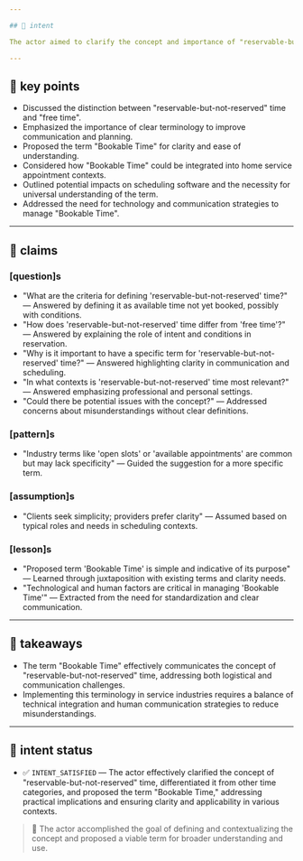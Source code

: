 ```yaml
---

## 🧲 intent

The actor aimed to clarify the concept and importance of "reservable-but-not-reserved" time, particularly how it applies in practical contexts such as service scheduling, and to propose intuitive terminology for this concept.

---
```


## 📌 key points

- Discussed the distinction between "reservable-but-not-reserved" time and "free time".
- Emphasized the importance of clear terminology to improve communication and planning.
- Proposed the term "Bookable Time" for clarity and ease of understanding.
- Considered how "Bookable Time" could be integrated into home service appointment contexts.
- Outlined potential impacts on scheduling software and the necessity for universal understanding of the term.
- Addressed the need for technology and communication strategies to manage "Bookable Time".

---

## 🧠 claims

### [question]s

- "What are the criteria for defining 'reservable-but-not-reserved' time?" — Answered by defining it as available time not yet booked, possibly with conditions.
- "How does 'reservable-but-not-reserved' time differ from 'free time'?" — Answered by explaining the role of intent and conditions in reservation.
- "Why is it important to have a specific term for 'reservable-but-not-reserved' time?" — Answered highlighting clarity in communication and scheduling.
- "In what contexts is 'reservable-but-not-reserved' time most relevant?" — Answered emphasizing professional and personal settings.
- "Could there be potential issues with the concept?" — Addressed concerns about misunderstandings without clear definitions.

### [pattern]s

- "Industry terms like 'open slots' or 'available appointments' are common but may lack specificity" — Guided the suggestion for a more specific term.

### [assumption]s

- "Clients seek simplicity; providers prefer clarity" — Assumed based on typical roles and needs in scheduling contexts.

### [lesson]s

- "Proposed term 'Bookable Time' is simple and indicative of its purpose" — Learned through juxtaposition with existing terms and clarity needs.
- "Technological and human factors are critical in managing 'Bookable Time'" — Extracted from the need for standardization and clear communication.

---

## 🧾 takeaways

- The term "Bookable Time" effectively communicates the concept of "reservable-but-not-reserved" time, addressing both logistical and communication challenges.
- Implementing this terminology in service industries requires a balance of technical integration and human communication strategies to reduce misunderstandings.

---

## 🎯 intent status

- ✅ `INTENT_SATISFIED` — The actor effectively clarified the concept of "reservable-but-not-reserved" time, differentiated it from other time categories, and proposed the term "Bookable Time," addressing practical implications and ensuring clarity and applicability in various contexts.

> 📌 The actor accomplished the goal of defining and contextualizing the concept and proposed a viable term for broader understanding and use.

